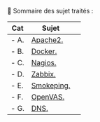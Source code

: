 👋 Sommaire des sujet traités :

| Cat | Sujet |       |
|------|------|-------|
| - A. | [Apache2.](https://github.com/0xCyberLiTech/Apache2) |  |
| - B. | [Docker.](https://github.com/0xCyberLiTech/Docker) |  |
| - C. | [Nagios.](https://github.com/0xCyberLiTech/Nagios) |  |
| - D. | [Zabbix.](https://github.com/0xCyberLiTech/Zabbix) |  |
| - E. | [Smokeping.](https://github.com/0xCyberLiTech/Smokeping) |  |
| - F. | [OpenVAS.](https://github.com/0xCyberLiTech/OpenVAS) |  |
| - G. | [DNS.](https://github.com/0xCyberLiTech/DNS) |  |
